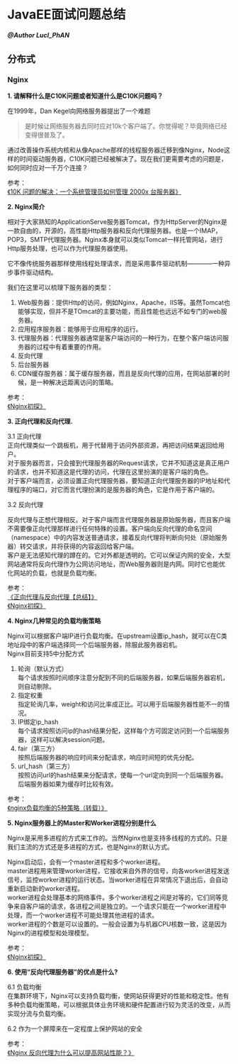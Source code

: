 # JavaEE面试问题总结

##### @Author LucI_PhAN

## 分布式

### Nginx


**1. 请解释什么是C10K问题或者知道什么是C10K问题吗？**

在1999年，Dan Kegel向网络服务器提出了一个难题
> 是时候让网络服务器去同时应对10k个客户端了。你觉得呢？毕竟网络已经变得很普及了。

通过改善操作系统内核和从像Apache那样的线程服务器迁移到像Nginx，Node这样的时间驱动服务器，C10K问题已经被解决了。现在我们更需要考虑的问题是，如何同时应对一千万个连接？

参考：  
[《10K 问题的解决：一个系统管理员如何管理 2000x 台服务器》](https://segmentfault.com/a/1190000000343620)

**2. Nginx简介**

相对于大家熟知的ApplicationServe服务器Tomcat，作为HttpServer的Nginx是一款自由的，开源的，高性能Http服务器和反向代理服务器。也是一个IMAP，POP3，SMTP代理服务器。Nginx本身就可以类似Tomcat一样托管网站，进行Http服务处理，也可以作为代理服务器使用。

它不像传统服务器那样使用线程处理请求，而是采用事件驱动机制————一种异步事件驱动结构。

我们在这里可以梳理下服务器的类型：  
1. Web服务器：提供Http的访问，例如Nginx，Apache，IIS等。虽然Tomcat也能够实现，但并不是TOmcat的主要功能，而且性能也远远不如专门的web服务器。
2. 应用程序服务器：能够用于应用程序的运行。
3. 代理服务器：代理服务器通常是客户端访问的一种行为，在整个客户端访问服务器的过程中有着重要的作用。
4. 反向代理
5. 后台服务器
6. CDN缓存服务器：属于缓存服务器，而且是反向代理的应用，在网站部署的时候，是一种解决远距离访问的策略。

参考：  
[《Nginx初探》](https://mp.weixin.qq.com/s?__biz=MzI1NDQ3MjQxNA==&mid=2247483994&idx=1&sn=b6591f62c7ea6b4adc5a5bf1bf4eac40&chksm=e9c5fbebdeb272fdd865a9c61a380f6b909fc988f99d00ce0aa8c3efca501644db46c40bd4f2&scene=21#wechat_redirect)

**3. 正向代理和反向代理.**

3.1 正向代理  
正向代理类似一个跳板机，用于代替用于访问外部资源，再把访问结果返回给用户。  
对于服务器而言，只会接到代理服务器的Request请求，它并不知道这是真正用户的请求，也并不知道这是代理的访问，代理在这里扮演的是客户端的角色。  
对于客户端而言，必须设置正向代理服务器，要知道正向代理服务器的IP地址和代理程序的端口，对它而言代理扮演的是服务器的角色，它是作用于客户端的。

3.2 反向代理  

反向代理与正想代理相反。对于客户端而言代理服务器是原始服务器，而且客户端不需要像正向代理那样进行任何特殊的设置。客户端向反向代理的命名空间（namespace）中的内容发送普通请求，接着反向代理将判断向何处（原始服务器）转交请求，并将获得的内容返回给客户端。  
客户是无法感知代理的蹲在的。它对外都是透明的。它可以保证内网的安全，大型网站通常将反向代理作为公网访问地址，而Web服务器则是内网。同时它也能优化网站的负载，也就是负载均衡。

参考：  
[《正向代理与反向代理【总结】》](https://www.cnblogs.com/Anker/p/6056540.html)  
[《Nginx初探》](https://mp.weixin.qq.com/s?__biz=MzI1NDQ3MjQxNA==&mid=2247483994&idx=1&sn=b6591f62c7ea6b4adc5a5bf1bf4eac40&chksm=e9c5fbebdeb272fdd865a9c61a380f6b909fc988f99d00ce0aa8c3efca501644db46c40bd4f2&scene=21#wechat_redirect)

**4. Nginx几种常见的负载均衡策略**

Nginx可以根据客户端IP进行负载均衡。在upstream设置ip_hash，就可以在C类地址段中的客户端选择同一个后端服务器，除服此服务器宕机。  
Nginx目前支持5中分配方式

1. 轮询（默认方式）  
每个请求按照时间顺序注意分配到不同的后端服务器，如果后端服务器宕机，则自动剔除。
2. 指定权重  
指定轮询几率，weight和访问比率成正比。可以用于后端服务器性能不一的情况。
3. IP绑定ip_hash  
每个请求按照访问ip的hash结果分配，这样每个方可固定访问到一个后端服务器，这样可以解决session问题。
4. fair（第三方）  
按照后端服务器的响应时间来分配请求，响应时间短的优先分配。
5. url_hash（第三方）  
按照访问url的hash结果来分配请求，使每一个url定向到同一个后端服务器。后端服务器如果为缓存时比较有效。

参考：  
[《nginx负载均衡的5种策略（转载）》](https://www.cnblogs.com/andashu/p/6377323.html)

**5. Nginx服务器上的Master和Worker进程分别是什么**

Nginx是采用多进程的方式来工作的。当然Nginx也是支持多线程的方式的。只是我们主流的方式还是多进程的方式，也是Nginx的默认方式。  

Nginx启动后，会有一个master进程和多个worker进程。  
master进程用来管理worker进程，它接收来自外界的信号，向各worker进程发送信号，监控worker进程的运行状态。当worker进程在异常情况下退出后，会自动重新启动新的worker进程。  
worker进程会处理基本的网络事件。多个worker进程之间是对等的，它们同等竞争来自客户端的请求，各进程之间是独立的。一个请求只能在一个worker进程中处理，而一个worker进程不可能处理其他进程的请求。  
worker进程的个数是可以设置的。一般会设置为与机器CPU核数一致，这是因为Nginx的进程模型和处理模型。

参考：  
[《Nginx初探》](https://mp.weixin.qq.com/s?__biz=MzI1NDQ3MjQxNA==&mid=2247483994&idx=1&sn=b6591f62c7ea6b4adc5a5bf1bf4eac40&chksm=e9c5fbebdeb272fdd865a9c61a380f6b909fc988f99d00ce0aa8c3efca501644db46c40bd4f2&scene=21#wechat_redirect)

**6. 使用“反向代理服务器”的优点是什么?**

6.1 负载均衡  
在集群环境下，Nginx可以支持负载均衡，使网站获得更好的性能和稳定性。他有多种负载均衡策略，可以根据具体业务环境和硬件配置进行较为灵活的改变，从而实现分流与负载均衡。

6.2 作为一个屏障来在一定程度上保护网站的安全

参考：  
[《Nginx 反向代理为什么可以提高网站性能？》](https://www.zhihu.com/question/19761434)
